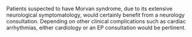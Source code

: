 Patients suspected to have Morvan syndrome, due to its extensive neurological symptomatology, would certainly benefit from a neurology consultation. Depending on other clinical complications such as cardiac arrhythmias, either cardiology or an EP consultation would be pertinent.